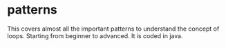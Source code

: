 # patterns
This covers almost all the important patterns to understand the concept of loops. Starting from beginner to advanced.
It is coded in java.
